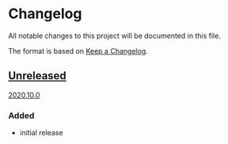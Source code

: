 # Changelog
All notable changes to this project will be documented in this file.

The format is based on [Keep a Changelog](https://keepachangelog.com/).

## [Unreleased]

[2020.10.0]

### Added
- initial release

[Unreleased]: https://github.com/wright-group/yaqd-wright/compare/v2020.10.0...HEAD
[2020.10.0]: https://github.com/wright-group/yaqd-wright/releases/tag/v2020.10.0